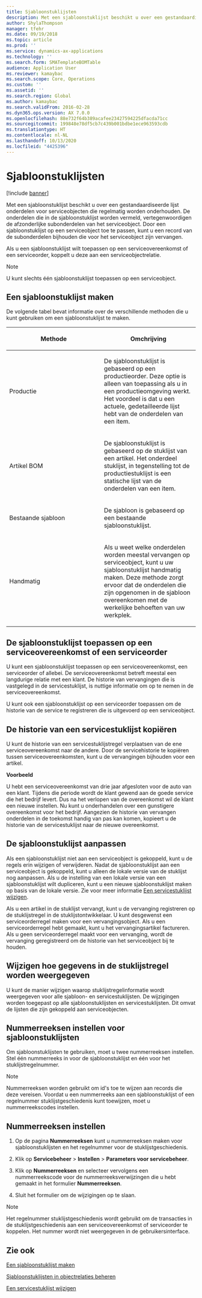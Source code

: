 ```yaml
---
title: Sjabloonstuklijsten
description: Met een sjabloonstuklijst beschikt u over een gestandaardiseerde lijst onderdelen voor serviceobjecten die regelmatig worden onderhouden.
author: ShylaThompson
manager: tfehr
ms.date: 09/19/2018
ms.topic: article
ms.prod: ''
ms.service: dynamics-ax-applications
ms.technology: ''
ms.search.form: SMATemplateBOMTable
audience: Application User
ms.reviewer: kamaybac
ms.search.scope: Core, Operations
ms.custom: ''
ms.assetid: ''
ms.search.region: Global
ms.author: kamaybac
ms.search.validFrom: 2016-02-28
ms.dyn365.ops.version: AX 7.0.0
ms.openlocfilehash: 88e732f64b389acafee23427594225dfacda71cc
ms.sourcegitcommit: 199848e78df5cb7c439b001bdbe1ece963593cdb
ms.translationtype: HT
ms.contentlocale: nl-NL
ms.lasthandoff: 10/13/2020
ms.locfileid: "4425396"
---
```

# <a name="template-boms"></a>Sjabloonstuklijsten    

[!include [banner](../includes/banner.md)]


Met een sjabloonstuklijst beschikt u over een gestandaardiseerde lijst onderdelen voor serviceobjecten die regelmatig worden onderhouden. De onderdelen die in de sjabloonstuklijst worden vermeld, vertegenwoordigen de afzonderlijke subonderdelen van het serviceobject. Door een sjabloonstuklijst op een serviceobject toe te passen, kunt u een record van de subonderdelen bijhouden die voor het serviceobject zijn vervangen.

Als u een sjabloonstuklijst wilt toepassen op een serviceovereenkomst of een serviceorder, koppelt u deze aan een serviceobjectrelatie.


> [!NOTE]
> <P>U kunt slechts één sjabloonstuklijst toepassen op een serviceobject.</P>

## <a name="create-a-template-bom"></a>Een sjabloonstuklijst maken

De volgende tabel bevat informatie over de verschillende methoden die u kunt gebruiken om een sjabloonstuklijst te maken.

<table>
<colgroup>
<col style="width: 50%" />
<col style="width: 50%" />
</colgroup>
<thead>
<tr class="header">
<th><p>Methode</p></th>
<th><p>Omchrijving</p></th>
</tr>
</thead>
<tbody>
<tr class="odd">
<td><p>Productie</p></td>
<td><p>De sjabloonstuklijst is gebaseerd op een productieorder. Deze optie is alleen van toepassing als u in een productieomgeving werkt. Het voordeel is dat u een actuele, gedetailleerde lijst hebt van de onderdelen van een item.</p></td>
</tr>
<tr class="even">
<td><p>Artikel BOM</p></td>
<td><p>De sjabloonstuklijst is gebaseerd op de stuklijst van een artikel. Het onderdeel stuklijst, in tegenstelling tot de productiestuklijst is een statische lijst van de onderdelen van een item.</p></td>
</tr>
<tr class="odd">
<td><p>Bestaande sjabloon</p></td>
<td><p>De sjabloon is gebaseerd op een bestaande sjabloonstuklijst.</p></td>
</tr>
<tr class="even">
<td><p>Handmatig</p></td>
<td><p>Als u weet welke onderdelen worden meestal vervangen op serviceobject, kunt u uw sjabloonstuklijst handmatig maken. Deze methode zorgt ervoor dat de onderdelen die zijn opgenomen in de sjabloon overeenkomen met de werkelijke behoeften van uw werkplek.</p></td>
</tr>
</tbody>
</table>


## <a name="apply-the-template-bom-to-a-service-agreement-or-service-order"></a>De sjabloonstuklijst toepassen op een serviceovereenkomst of een serviceorder

U kunt een sjabloonstuklijst toepassen op een serviceovereenkomst, een serviceorder of allebei. De serviceovereenkomst betreft meestal een langdurige relatie met een klant. De historie van vervangingen die is vastgelegd in de servicestuklijst, is nuttige informatie om op te nemen in de serviceovereenkomst.

U kunt ook een sjabloonstuklijst op een serviceorder toepassen om de historie van de service te registreren die is uitgevoerd op een serviceobject.

## <a name="copy-the-history-of-a-service-bom"></a>De historie van een servicestuklijst kopiëren

U kunt de historie van een servicestuklijstregel verplaatsen van de ene serviceovereenkomst naar de andere. Door de servicehistorie te kopiëren tussen serviceovereenkomsten, kunt u de vervangingen bijhouden voor een artikel.

**Voorbeeld**

U hebt een serviceovereenkomst van drie jaar afgesloten voor de auto van een klant. Tijdens die periode wordt de klant gewend aan de goede service die het bedrijf levert. Dus na het verlopen van de overeenkomst wil de klant een nieuwe instellen. Nu kunt u onderhandelen over een gunstigere overeenkomst voor het bedrijf. Aangezien de historie van vervangen onderdelen in de toekomst handig van pas kan komen, kopieert u de historie van de servicestuklijst naar de nieuwe overeenkomst.

## <a name="modify-the-template-bom"></a>De sjabloonstuklijst aanpassen

Als een sjabloonstuklijst niet aan een serviceobject is gekoppeld, kunt u de regels erin wijzigen of verwijderen. Nadat de sjabloonstuklijst aan een serviceobject is gekoppeld, kunt u alleen de lokale versie van de stuklijst nog aanpassen. Als u de instelling van een lokale versie van een sjabloonstuklijst wilt dupliceren, kunt u een nieuwe sjabloonstuklijst maken op basis van de lokale versie. Zie voor meer informatie [Een servicestuklijst wijzigen](modify-service-bom.md).

Als u een artikel in de stuklijst vervangt, kunt u de vervanging registreren op de stuklijstregel in de stuklijstontwikkelaar. U kunt desgewenst een serviceorderregel maken voor een vervangingsobject. Als u een serviceorderregel hebt gemaakt, kunt u het vervangingsartikel factureren. Als u geen serviceorderregel maakt voor een vervanging, wordt de vervanging geregistreerd om de historie van het serviceobject bij te houden.

## <a name="change-how-information-on-the-bom-line-is-displayed"></a>Wijzigen hoe gegevens in de stuklijstregel worden weergegeven

U kunt de manier wijzigen waarop stuklijstregelinformatie wordt weergegeven voor alle sjabloon- en servicestuklijsten. De wijzigingen worden toegepast op alle sjabloonstuklijsten en servicestuklijsten. Dit omvat de lijsten die zijn gekoppeld aan serviceobjecten.

## <a name="set-up-number-sequences-for-template-boms"></a>Nummerreeksen instellen voor sjabloonstuklijsten

Om sjabloonstuklijsten te gebruiken, moet u twee nummerreeksen instellen. Stel één nummerreeks in voor de sjabloonstuklijst en één voor het stuklijstregelnummer.


> [!NOTE]
> <P>Nummerreeksen worden gebruikt om id's toe te wijzen aan records die deze vereisen. Voordat u een nummerreeks aan een sjabloonstuklijst of een regelnummer stuklijstgeschiedenis kunt toewijzen, moet u nummerreekscodes instellen.</P>


## <a name="set-up-number-sequences"></a>Nummerreeksen instellen

1.  Op de pagina **Nummerreeksen** kunt u nummerreeksen maken voor sjabloonstuklijsten en het regelnummer voor de stuklijstgeschiedenis. 

2.  Klik op **Servicebeheer** \> **Instellen** \> **Parameters voor servicebeheer**.

3.  Klik op **Nummerreeksen** en selecteer vervolgens een nummerreekscode voor de nummerreeksverwijzingen die u hebt gemaakt in het formulier **Nummerreeksen**.

4.  Sluit het formulier om de wijzigingen op te slaan.


> [!NOTE]
> <P>Het regelnummer stuklijstgeschiedenis wordt gebruikt om de transacties in de stuklijstgeschiedenis aan een serviceovereenkomst of serviceorder te koppelen. Het nummer wordt niet weergegeven in de gebruikersinterface.</P>



## <a name="see-also"></a>Zie ook

[Een sjabloonstuklijst maken](create-template-bom.md)

[Sjabloonstuklijsten in objectrelaties beheren](manage-template-boms-on-object-relations.md)

[Een servicestuklijst wijzigen](modify-service-bom.md)

 


